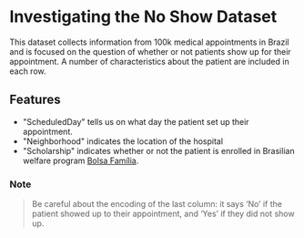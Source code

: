 # Investigating the No Show Dataset
This dataset collects information from 100k medical appointments in Brazil and is focused on the question of whether or not patients show up for their appointment. A number of characteristics about the patient are included in each row.


## Features

- "ScheduledDay" tells us on what day the patient set up their appointment.
- "Neighborhood" indicates the location of the hospital
- "Scholarship" indicates whether or not the patient is enrolled in Brasilian welfare program [Bolsa Família](https://en.wikipedia.org/wiki/Bolsa_Fam%C3%ADlia).

### Note
>  Be careful about the encoding of the last column: it says ‘No’ if the patient showed up to their appointment, and ‘Yes’ if they did not show up.
